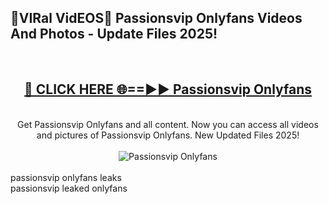 <h2>🔴VIRal VidEOS🔴 Passionsvip Onlyfans Videos And Photos - Update Files 2025!</h2>
<br>
<div align="center">
<h2><a href="https://virallinks.top/Hdb6NB" rel="nofollow">🔴 CLICK HERE 🌐==►► Passionsvip Onlyfans</a></h2>
<br>
Get Passionsvip Onlyfans and all content. Now you can access all videos and pictures of Passionsvip Onlyfans. New Updated Files 2025!
<br>
<br>
<a href="https://virallinks.top/Hdb6NB" rel="nofollow" data-target="animated-image.originalLink"><img src="https://i.imgur.com/dJHk4Zq.gif)" alt="Passionsvip Onlyfans" style="max-width: 100%; display: inline-block;" data-target="animated-image.originalImage"></a>
</div>
<br>
passionsvip onlyfans leaks<br>
passionsvip leaked onlyfans